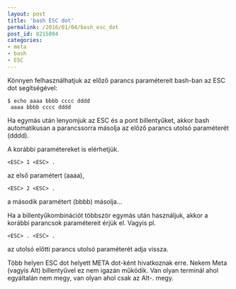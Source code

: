 ```yaml
---
layout: post
title: 'bash ESC dot'
permalink: /2016/01/04/bash_esc_dot
post_id: 8215804
categories: 
- meta
- bash
- ESC
---
```


Könnyen felhasználhatjuk az előző parancs paramétereit bash-ban az ESC dot segítségével:

```
$ echo aaaa bbbb cccc dddd
 aaaa bbbb cccc dddd
```

Ha egymás után lenyomjuk az ESC és a pont billentyűket, akkor bash automatikusan a parancssorra másolja az előző parancs utolsó paraméterét (dddd).

A korábbi paramétereket is elérhetjük. 
```
<ESC> 1 <ESC> .
```
az első paramétert (aaaa), 
```
<ESC> 2 <ESC> .
```
 a második paramétert (bbbb) másolja...

Ha a billentyűkombinációt többször egymás után használjuk, akkor a korábbi parancsok paramétereit érjük el. Vagyis pl. 
```
<ESC> . <ESC> .
```
 az utolsó előtti parancs utolsó paraméterét adja vissza.

Több helyen ESC dot helyett META dot-ként hivatkoznak erre. Nekem Meta (vagyis Alt) billentyűvel ez nem igazán működik. Van olyan terminál ahol egyáltalán nem megy, van olyan ahol csak az Alt-. megy.